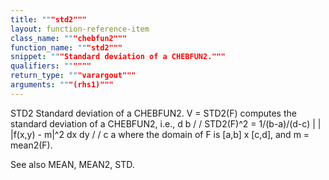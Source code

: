 ```yaml
---
title: """std2"""
layout: function-reference-item
class_name: """chebfun2"""
function_name: """std2"""
snippet: """Standard deviation of a CHEBFUN2."""
qualifiers: """"""
return_type: """varargout"""
arguments: """(rhs1)"""
---
```


 STD2   Standard deviation of a CHEBFUN2.
    V = STD2(F) computes the standard deviation of a CHEBFUN2, i.e., 
                                  d  b
                                  /  /
      STD2(F)^2 = 1/(b-a)/(d-c)  |  |  |f(x,y) - m|^2 dx dy
                                 /  /
                                c  a 
    where the domain of F is [a,b] x [c,d], and m = mean2(F). 
 
  See also MEAN, MEAN2, STD.
